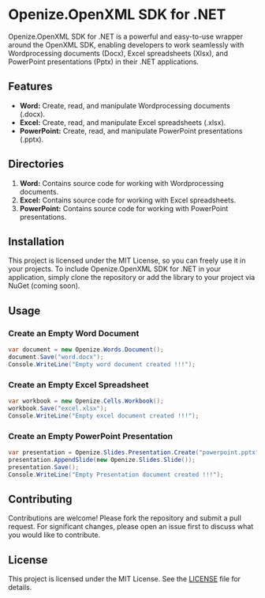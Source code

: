 # Openize.OpenXML SDK for .NET

Openize.OpenXML SDK for .NET is a powerful and easy-to-use wrapper around the OpenXML SDK, enabling developers to work seamlessly with Wordprocessing documents (Docx), Excel spreadsheets (Xlsx), and PowerPoint presentations (Pptx) in their .NET applications.

## Features
- **Word:** Create, read, and manipulate Wordprocessing documents (.docx).
- **Excel:** Create, read, and manipulate Excel spreadsheets (.xlsx).
- **PowerPoint:** Create, read, and manipulate PowerPoint presentations (.pptx).

## Directories
1. **Word:** Contains source code for working with Wordprocessing documents.
2. **Excel:** Contains source code for working with Excel spreadsheets.
3. **PowerPoint:** Contains source code for working with PowerPoint presentations.

## Installation
This project is licensed under the MIT License, so you can freely use it in your projects. To include Openize.OpenXML SDK for .NET in your application, simply clone the repository or add the library to your project via NuGet (coming soon).

## Usage

### Create an Empty Word Document
```csharp
var document = new Openize.Words.Document();
document.Save("word.docx");
Console.WriteLine("Empty word document created !!!");
```

### Create an Empty Excel Spreadsheet
```csharp
var workbook = new Openize.Cells.Workbook();
workbook.Save("excel.xlsx");
Console.WriteLine("Empty excel document created !!!");
```

### Create an Empty PowerPoint Presentation
```csharp
var presentation = Openize.Slides.Presentation.Create("powerpoint.pptx");
presentation.AppendSlide(new Openize.Slides.Slide());
presentation.Save();
Console.WriteLine("Empty Presentation document created !!!");
```

## Contributing
Contributions are welcome! Please fork the repository and submit a pull request. For significant changes, please open an issue first to discuss what you would like to contribute.

## License
This project is licensed under the MIT License. See the [LICENSE](LICENSE) file for details.
